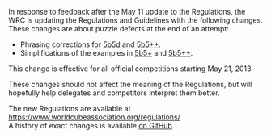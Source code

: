 In response to feedback after the May 11 update to the Regulations, the WRC is updating the Regulations and Guidelines with the following changes. These changes are about puzzle defects at the end of an attempt:

- Phrasing corrections for [5b5d](https://www.worldcubeassociation.org/regulations/#5b5d) and [5b5++](https://www.worldcubeassociation.org/regulations/guidelines.html#5b5++).
- Simplifications of the examples in [5b5+](https://www.worldcubeassociation.org/regulations/guidelines.html#5b5+) and [5b5++](https://www.worldcubeassociation.org/regulations/guidelines.html#5b5++).

This change is effective for all official competitions starting May 21, 2013.

<!--break-->

These changes should not affect the meaning of the Regulations, but will hopefully help delegates and competitors interpret them better.

The new Regulations are available at <https://www.worldcubeassociation.org/regulations/>  
A history of exact changes is available [on GitHub](https://github.com/cubing/wca-documents/compare/official-2013-05-10...official-2013-05-21).